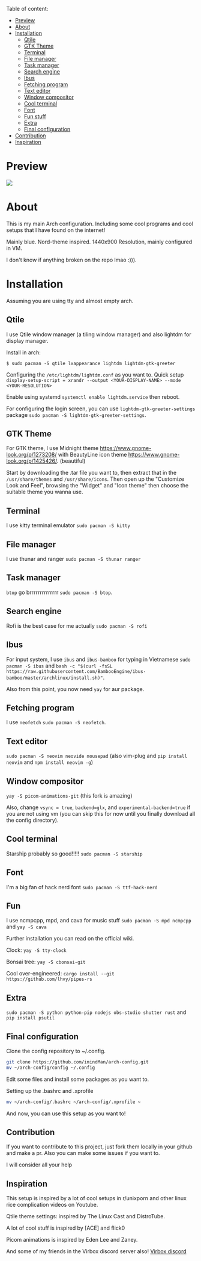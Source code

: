 Table of content:

  - [Preview](#preview)
  - [About](#about)
  - [Installation](#install)
     + [Qtile](#wm)
     + [GTK Theme](#GTK-theme)
     + [Terminal](#terminal)
     + [File manager](#file-manager)
     + [Task manager](#task-manager)
     + [Search engine](#search-engine)
     + [Ibus](#ibus)
     + [Fetching program](#fetch)
     + [Text editor](#text-editor)
     + [Window compositor](#compositor)
     + [Cool terminal](#cool-terminal)
     + [Font](#font)
     + [Fun stuff](#fun-stuff)
     + [Extra](#extra)
     + [Final configuration](#final)
  - [Contribution](#contribution)
  - [Inspiration](#inspiration)

<h1 id="preview">Preview</h1>

![](https://github.com/imindMan/arch-config/blob/master/setup.png)

<h1 id="about">About</h1>

This is my main Arch configuration. Including some cool programs and cool setups that I have found on the internet!

Mainly blue. Nord-theme inspired. 1440x900 Resolution, mainly configured in VM.

I don't know if anything broken on the repo lmao :))).

<h1 id="install">Installation</h1>

Assuming you are using tty and almost empty arch.

<h2 id="wm">Qtile</h2>

I use Qtile window manager (a tiling window manager) and also lightdm for display manager.

Install in arch: 

`$ sudo pacman -S qtile lxappearance lightdm lightdm-gtk-greeter`

Configuring the `/etc/lightdm/lightdm.conf` as you want to. Quick setup `display-setup-script = xrandr --output <YOUR-DISPLAY-NAME> --mode <YOUR-RESOLUTION>`

Enable using systemd `systemctl enable lightdm.service` then reboot.

For configuring the login screen, you can use `lightdm-gtk-greeter-settings` package `sudo pacman -S lightdm-gtk-greeter-settings`.

<h2 id="GTK-theme">GTK Theme</h2>

For GTK theme, I use Midnight theme https://www.gnome-look.org/p/1273208/ with BeautyLine icon theme https://www.gnome-look.org/p/1425426/. (beautiful)

Start by downloading the .tar file you want to, then extract that in the `/usr/share/themes` and `/usr/share/icons`. Then open up the "Customize Look and Feel", browsing the "Widget" and "Icon theme" then choose the suitable theme you wanna use.


<h2 id="terminal">Terminal</h2>

I use kitty terminal emulator `sudo pacman -S kitty`

<h2 id="file-manager">File manager</h2>

I use thunar and ranger `sudo pacman -S thunar ranger`

<h2 id="task-manager">Task manager</h2>

`btop` go brrrrrrrrrrrrrr `sudo pacman -S btop`.

<h2 id="search-engine">Search engine</h2>

Rofi is the best case for me actually `sudo pacman -S rofi`

<h2 id="ibus"> Ibus</h2>

For input system, I use `ibus` and `ibus-bamboo` for typing in Vietnamese `sudo pacman -S ibus` and `bash -c "$(curl -fsSL https://raw.githubusercontent.com/BambooEngine/ibus-bamboo/master/archlinux/install.sh)"`. 

Also from this point, you now need `yay` for aur package.

<h2 id="fetch">Fetching program</h2>

I use `neofetch` `sudo pacman -S neofetch`.

<h2 id="text-editor">Text editor</h2>

`sudo pacman -S neovim neovide mousepad` (also vim-plug and `pip install neovim` and `npm install neovim -g`)

<h2 id="compositor">Window compositor</h2>

`yay -S picom-animations-git` (this fork is amazing)

Also, change `vsync = true`, `backend=glx`, and `experimental-backend=true` if you are not using vm (you can skip this for now until you finally download all the config directory).

<h2 id="cool-terminal">Cool terminal</h2>

Starship probably so good!!!!! `sudo pacman -S starship`

<h2 id="font">Font</h2>

I'm a big fan of hack nerd font `sudo pacman -S ttf-hack-nerd`

<h2 id="fun-stuff">Fun</h2>

I use ncmpcpp, mpd, and cava for music stuff `sudo pacman -S mpd ncmpcpp` and `yay -S cava`

Further installation you can read on the official wiki.

Clock: `yay -S tty-clock`

Bonsai tree: `yay -S cbonsai-git`

Cool over-engineered: `cargo install --git https://github.com/lhvy/pipes-rs`

<h2 id="extra">Extra</h2>

`sudo pacman -S python python-pip nodejs obs-studio shutter rust` and `pip install psutil`

<h2 id="final">Final configuration</h2>

Clone the config repository to ~/.config.

```bash
git clone https://github.com/imindMan/arch-config.git
mv ~/arch-config/config ~/.config
```

Edit some files and install some packages as you want to.

Setting up the .bashrc and .xprofile

```bash
mv ~/arch-config/.bashrc ~/arch-config/.xprofile ~
```

And now, you can use this setup as you want to!

<h2 id="contribution">Contribution</h2>

If you want to contribute to this project, just fork them locally in your github and make a pr. Also you can make some issues if you want to.

I will consider all your help

<h2 id="inspiration">Inspiration</h2>

This setup is inspired by a lot of cool setups in r/unixporn and other linux rice complication videos on Youtube.

Qtile theme settings: inspired by The Linux Cast and DistroTube.

A lot of cool stuff is inspired by [ACE] and flick0

Picom animations is inspired by Eden Lee and Zaney.

And some of my friends in the Virbox discord server also! [Virbox discord](https://discord.gg/a6kD6WT97p)
